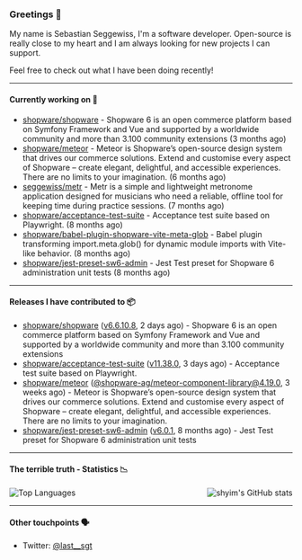 ### Greetings 👋

My name is Sebastian Seggewiss, I'm a software developer.
Open-source is really close to my heart and I am always looking for new projects I can support.

Feel free to check out what I have been doing recently!

---

#### Currently working on 💪

- [shopware/shopware](https://github.com/shopware/shopware) - Shopware 6 is an open commerce platform based on Symfony Framework and Vue and supported by a worldwide community and more than 3.100 community extensions (3 months ago)
- [shopware/meteor](https://github.com/shopware/meteor) - Meteor is Shopware’s open-source design system that drives our commerce solutions. Extend and customise every aspect of Shopware – create elegant, delightful, and accessible experiences. There are no limits to your imagination. (6 months ago)
- [seggewiss/metr](https://github.com/seggewiss/metr) - Metr is a simple and lightweight metronome application designed for musicians who need a reliable, offline tool for keeping time during practice sessions. (7 months ago)
- [shopware/acceptance-test-suite](https://github.com/shopware/acceptance-test-suite) - Acceptance test suite based on Playwright. (8 months ago)
- [shopware/babel-plugin-shopware-vite-meta-glob](https://github.com/shopware/babel-plugin-shopware-vite-meta-glob) - Babel plugin transforming import.meta.glob() for dynamic module imports with Vite-like behavior. (8 months ago)
- [shopware/jest-preset-sw6-admin](https://github.com/shopware/jest-preset-sw6-admin) - Jest Test preset for Shopware 6 administration unit tests (8 months ago)

---

#### Releases I have contributed to 📦

- [shopware/shopware](https://github.com/shopware/shopware) ([v6.6.10.8](https://github.com/shopware/shopware/releases/tag/v6.6.10.8), 2 days ago) - Shopware 6 is an open commerce platform based on Symfony Framework and Vue and supported by a worldwide community and more than 3.100 community extensions
- [shopware/acceptance-test-suite](https://github.com/shopware/acceptance-test-suite) ([v11.38.0](https://github.com/shopware/acceptance-test-suite/releases/tag/v11.38.0), 3 days ago) - Acceptance test suite based on Playwright.
- [shopware/meteor](https://github.com/shopware/meteor) ([@shopware-ag/meteor-component-library@4.19.0](https://github.com/shopware/meteor/releases/tag/%40shopware-ag/meteor-component-library%404.19.0), 3 weeks ago) - Meteor is Shopware’s open-source design system that drives our commerce solutions. Extend and customise every aspect of Shopware – create elegant, delightful, and accessible experiences. There are no limits to your imagination.
- [shopware/jest-preset-sw6-admin](https://github.com/shopware/jest-preset-sw6-admin) ([v6.0.1](https://github.com/shopware/jest-preset-sw6-admin/releases/tag/v6.0.1), 8 months ago) - Jest Test preset for Shopware 6 administration unit tests

---

#### The terrible truth - Statistics 📉

<img align="right" alt="shyim's GitHub stats" src="https://github-readme-stats.vercel.app/api?username=seggewiss&count_private=1&show_icons=true&" />

![Top Languages](https://github-readme-stats.vercel.app/api/top-langs/?username=seggewiss)

---

#### Other touchpoints 🗣

- Twitter: [@last__sgt](https://twitter.com/last__sgt)
